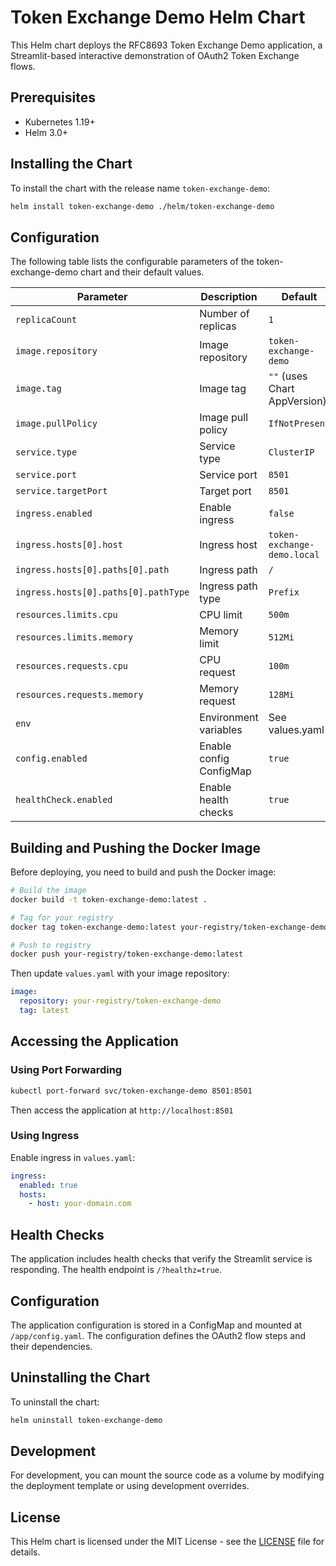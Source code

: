 # Token Exchange Demo Helm Chart

This Helm chart deploys the RFC8693 Token Exchange Demo application, a Streamlit-based interactive demonstration of OAuth2 Token Exchange flows.

## Prerequisites

- Kubernetes 1.19+
- Helm 3.0+

## Installing the Chart

To install the chart with the release name `token-exchange-demo`:

```bash
helm install token-exchange-demo ./helm/token-exchange-demo
```

## Configuration

The following table lists the configurable parameters of the token-exchange-demo chart and their default values.

| Parameter | Description | Default |
|-----------|-------------|---------|
| `replicaCount` | Number of replicas | `1` |
| `image.repository` | Image repository | `token-exchange-demo` |
| `image.tag` | Image tag | `""` (uses Chart AppVersion) |
| `image.pullPolicy` | Image pull policy | `IfNotPresent` |
| `service.type` | Service type | `ClusterIP` |
| `service.port` | Service port | `8501` |
| `service.targetPort` | Target port | `8501` |
| `ingress.enabled` | Enable ingress | `false` |
| `ingress.hosts[0].host` | Ingress host | `token-exchange-demo.local` |
| `ingress.hosts[0].paths[0].path` | Ingress path | `/` |
| `ingress.hosts[0].paths[0].pathType` | Ingress path type | `Prefix` |
| `resources.limits.cpu` | CPU limit | `500m` |
| `resources.limits.memory` | Memory limit | `512Mi` |
| `resources.requests.cpu` | CPU request | `100m` |
| `resources.requests.memory` | Memory request | `128Mi` |
| `env` | Environment variables | See values.yaml |
| `config.enabled` | Enable config ConfigMap | `true` |
| `healthCheck.enabled` | Enable health checks | `true` |

## Building and Pushing the Docker Image

Before deploying, you need to build and push the Docker image:

```bash
# Build the image
docker build -t token-exchange-demo:latest .

# Tag for your registry
docker tag token-exchange-demo:latest your-registry/token-exchange-demo:latest

# Push to registry
docker push your-registry/token-exchange-demo:latest
```

Then update `values.yaml` with your image repository:

```yaml
image:
  repository: your-registry/token-exchange-demo
  tag: latest
```

## Accessing the Application

### Using Port Forwarding

```bash
kubectl port-forward svc/token-exchange-demo 8501:8501
```

Then access the application at `http://localhost:8501`

### Using Ingress

Enable ingress in `values.yaml`:

```yaml
ingress:
  enabled: true
  hosts:
    - host: your-domain.com
```

## Health Checks

The application includes health checks that verify the Streamlit service is responding. The health endpoint is `/?healthz=true`.

## Configuration

The application configuration is stored in a ConfigMap and mounted at `/app/config.yaml`. The configuration defines the OAuth2 flow steps and their dependencies.

## Uninstalling the Chart

To uninstall the chart:

```bash
helm uninstall token-exchange-demo
```

## Development

For development, you can mount the source code as a volume by modifying the deployment template or using development overrides.

## License

This Helm chart is licensed under the MIT License - see the [LICENSE](../LICENSE) file for details.